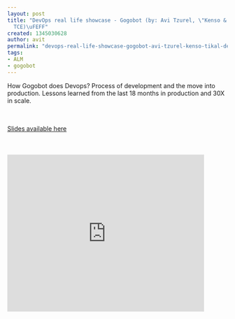 ```yaml
---
layout: post
title: "DevOps real life showcase - Gogobot (by: Avi Tzurel, \"Kenso & Tikal\" @ DevOps
  TCE)\uFEFF"
created: 1345030628
author: avit
permalink: "devops-real-life-showcase-gogobot-avi-tzurel-kenso-tikal-devops-tce\uFEFF"
tags:
- ALM
- gogobot
---
```

<p>How Gogobot does Devops? Process of development and the move into production. Lessons learned from the last 18 months in production and 30X in scale.&nbsp;</p>
<p>&nbsp;</p>
<p style="line-height: 21px; "><a href="http://speakerdeck.com/u/kensodev/p/devops-in-the-wild-gogobot-use-case">Slides available here</a></p>
<p style="line-height: 21px; ">&nbsp;</p>
<p style="line-height: 21px; "><iframe src="http://blip.tv/play/grVLg4DtHwA.html?p=1" width="450" height="359" frameborder="0" allowfullscreen=""></iframe><embed type="application/x-shockwave-flash" src="http://a.blip.tv/api.swf#grVLg4DtHwA" style="display:none"></embed></p>
<p style="line-height: 21px; ">&nbsp;</p>
<p style="line-height: 21px; ">&nbsp;</p>
<p style="line-height: 21px; ">&nbsp;</p>
<p style="line-height: 21px; ">&nbsp;</p>
<p>&nbsp;</p>
